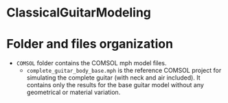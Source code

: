 # ClassicalGuitarModeling


# Folder and files organization

- ```COMSOL``` folder contains the COMSOL mph model files.
    - ```complete_guitar_body_base.mph``` is the reference COMSOL project for simulating the complete guitar (with neck and air included). It contains only the results for the base guitar model without any geometrical or material variation.
